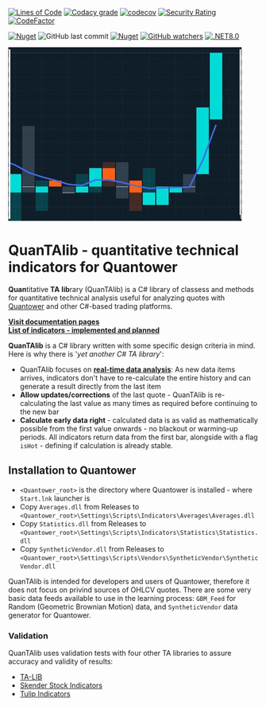 [![Lines of Code](https://sonarcloud.io/api/project_badges/measure?project=mihakralj_QuanTAlib&metric=ncloc)](https://sonarcloud.io/summary/overall?id=mihakralj_QuanTAlib)
[![Codacy grade](https://img.shields.io/codacy/grade/b1f9109222234c87bce45f1fd4c63aee?style=flat-square)](https://app.codacy.com/gh/mihakralj/QuanTAlib/dashboard)
[![codecov](https://codecov.io/gh/mihakralj/QuanTAlib/branch/main/graph/badge.svg?style=flat-square&token=YNMJRGKMTJ?style=flat-square)](https://codecov.io/gh/mihakralj/QuanTAlib)
[![Security Rating](https://sonarcloud.io/api/project_badges/measure?project=mihakralj_QuanTAlib&metric=security_rating)](https://sonarcloud.io/summary/new_code?id=mihakralj_QuanTAlib)
[![CodeFactor](https://www.codefactor.io/repository/github/mihakralj/quantalib/badge/main)](https://www.codefactor.io/repository/github/mihakralj/quantalib/overview/main)

[![Nuget](https://img.shields.io/nuget/v/QuanTAlib?style=flat-square)](https://www.nuget.org/packages/QuanTAlib/)
![GitHub last commit](https://img.shields.io/github/last-commit/mihakralj/QuanTAlib)
[![Nuget](https://img.shields.io/nuget/dt/QuanTAlib?style=flat-square)](https://www.nuget.org/packages/QuanTAlib/)
[![GitHub watchers](https://img.shields.io/github/watchers/mihakralj/QuanTAlib?style=flat-square)](https://github.com/mihakralj/QuanTAlib/watchers)
[![.NET8.0](https://img.shields.io/badge/.NET-8.0-blue?style=flat-square)](https://dotnet.microsoft.com/en-us/download/dotnet/8.0)

![Alt text](./img/quotes.gif)

# QuanTAlib - quantitative technical indicators for Quantower

**Quan**titative **TA** **lib**rary (QuanTAlib) is a C# library of classess and methods for quantitative technical analysis useful for analyzing quotes with [Quantower](https://www.quantower.com/) and other C#-based trading platforms.

[**Visit documentation pages**](https://mihakralj.github.io/QuanTAlib/#/)<br>
[**List of indicators - implemented and planned**](indicators/indicators.md)

**QuanTAlib** is a C# library written with some specific design criteria in mind. Here is why there is '_yet another C# TA library_':

- QuanTAlib focuses on **[real-time data analysis](essays/realtime.md)**: As new data items arrives, indicators don't have to re-calculate the entire history and can generate a result directly from the last item
- **Allow updates/corrections** of the last quote - QuanTAlib is re-calculating the last value as many times as required before continuing to the new bar
- **Calculate early data right** - calculated data is as valid as mathematically possible from the first value onwards - no blackout or warming-up periods. All indicators return data from the first bar, alongside with a flag `isHot` - defining if calculation is already stable.

## Installation to Quantower

- `<Quantower_root>` is the directory where Quantower is installed - where `Start.lnk` launcher is
- Copy `Averages.dll` from Releases to `<Quantower_root>\Settings\Scripts\Indicators\Averages\Averages.dll`
- Copy `Statistics.dll` from Releases to `<Quantower_root>\Settings\Scripts\Indicators\Statistics\Statistics.dll`
- Copy `SyntheticVendor.dll` from Releases to `<Quantower_root>\Settings\Scripts\Vendors\SyntheticVendor\SyntheticVendor.dll`



QuanTAlib is intended for developers and users of Quantower, therefore it does not focus on privind sources of OHLCV quotes. There are some very basic data feeds available to use in the learning process: `GBM_Feed` for Random (Geometric Brownian Motion) data, and `SyntheticVendor` data generator for Quantower.

### Validation

QuanTAlib uses validation tests with four other TA libraries to assure accuracy and validity of results:

- [TA-LIB](https://www.ta-lib.org/function.html)
- [Skender Stock Indicators](https://dotnet.stockindicators.dev/)
- [Tulip Indicators](https://tulipindicators.org/)


